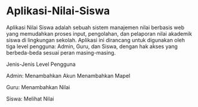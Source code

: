 # Aplikasi-Nilai-Siswa
Aplikasi Nilai Siswa adalah sebuah sistem manajemen nilai berbasis web yang memudahkan proses input, pengolahan, dan pelaporan nilai akademik siswa di lingkungan sekolah. Aplikasi ini dirancang untuk digunakan oleh tiga level pengguna: Admin, Guru, dan Siswa, dengan hak akses yang berbeda-beda sesuai peran masing-masing.

Jenis-Jenis Level Pengguna

Admin:
Menambahkan Akun
Menambahkan Mapel

Guru:
Menambahkan Nilai

Siswa:
Melihat Nilai
